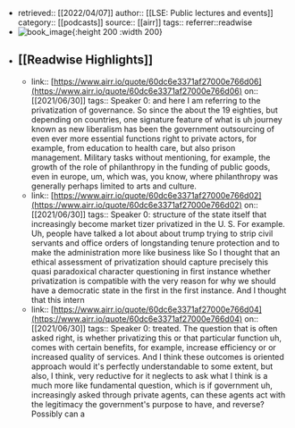 - retrieved:: [[2022/04/07]]
  author:: [[LSE: Public lectures and events]]
  category:: [[podcasts]]
  source:: [[airr]]
  tags:: 
  referrer::readwise
- ![book_image](https://www.lse.ac.uk/image-library/player/category/new-events-logo.xa05f9635.png){:height 200 :width 200}
- ## [[Readwise Highlights]]
	- link:: [https://www.airr.io/quote/60dc6e3371af27000e766d06](https://www.airr.io/quote/60dc6e3371af27000e766d06)
	  on:: [[2021/06/30]]
	  tags:: 
	  Speaker 0: and here I am referring to the privatization of governance. So since the about the 19 eighties, but depending on countries, one signature feature of what is uh journey known as new liberalism has been the government outsourcing of even ever more essential functions right to private actors, for example, from education to health care, but also prison management. Military tasks without mentioning, for example, the growth of the role of philanthropy in the funding of public goods, even in europe, um, which was, you know, where philanthropy was generally perhaps limited to arts and culture.
	- link:: [https://www.airr.io/quote/60dc6e3371af27000e766d02](https://www.airr.io/quote/60dc6e3371af27000e766d02)
	  on:: [[2021/06/30]]
	  tags:: 
	  Speaker 0: structure of the state itself that increasingly become market tizer privatized in the U. S. For example. Uh, people have talked a lot about about trump trying to strip civil servants and office orders of longstanding tenure protection and to make the administration more like business like So I thought that an ethical assessment of privatization should capture precisely this quasi paradoxical character questioning in first instance whether privatization is compatible with the very reason for why we should have a democratic state in the first in the first instance. And I thought that this intern
	- link:: [https://www.airr.io/quote/60dc6e3371af27000e766d04](https://www.airr.io/quote/60dc6e3371af27000e766d04)
	  on:: [[2021/06/30]]
	  tags:: 
	  Speaker 0: treated. The question that is often asked right, is whether privatizing this or that particular function uh, comes with certain benefits, for example, increase efficiency or or increased quality of services. And I think these outcomes is oriented approach would it's perfectly understandable to some extent, but also, I think, very reductive for it neglects to ask what I think is a much more like fundamental question, which is if government uh, increasingly asked through private agents, can these agents act with the legitimacy the government's purpose to have, and reverse? Possibly can a